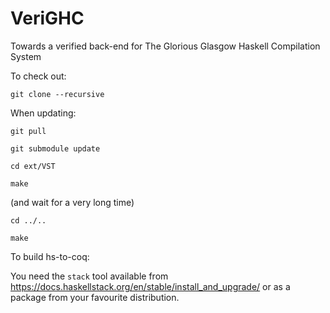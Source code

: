 # VeriGHC
Towards a verified back-end for The Glorious Glasgow Haskell Compilation System

To check out:

``git clone --recursive``

When updating:

``git pull``

``git submodule update``

``cd ext/VST``

``make``

(and wait for a very long time)

``cd ../..``

``make``


To build hs-to-coq:

You need the `stack` tool available from
https://docs.haskellstack.org/en/stable/install_and_upgrade/
or as a package from your favourite distribution.
